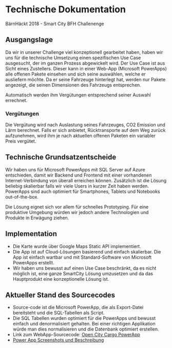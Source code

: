 # Technische Dokumentation
BärnHäckt 2018 - Smart City BFH Challenenge

## Ausgangslage
Da wir in unserer Challenge viel konzeptionell gearbeitet haben, haben wir uns für die technische Umsetzung einen spezifischen Use Case ausgesucht, der im ganzen Prozess abgewickelt wird. Der Use Case ist aus Sicht eines Zustellers. Dieser kann in einer Web-App (Microsoft PowerApps) alle offenen Pakete einsehen und sich seine auswählen, welche er ausliefern möchte.
Da er seine Fahrzeuge hinterlegt hat, werden nur Pakete angezeigt, die seinen Dimensionen des Fahrzeugs entsprechen. 

Automatisch werden ihm Vergütungen entsprechend seiner Auswahl errechnet.

### Vergütungen
Die Vergütung wird nach Auslastung seines Fahrzeuges, CO2 Emission und Lärm berechnet. Falls er sich anbietet, Rücktransporte auf dem Weg zurück aufzunehmen, wird ihm je nach aktuellen offenen Paketen ein variabler Preis vergütet.

## Technische Grundsatzentscheide
Wir haben uns für Microsoft PowerApps mit SQL Server auf Azure entschieden, damit wir Backend und Frontend mit einer vorhandenen Internet-Verbindung von überall erreichen können. Zusätzlich ist die Lösung beliebig skalierbar falls wir viele Users in kurzer Zeit haben werden. PowerApps sind auch optimiert für Smartphones, Tablets und Notebooks out-of-the-box.

Die Lösung eignet sich vor allem für schnelles Prototyping. Für eine produktive Umgebung würden wir jedoch andere Technologien und Produkte in Erwägung ziehen.

## Implementation
- Die Karte wurde über Google Maps Static API implementiert.
- Die App ist auf Cloud-Lösungen basierend und einfach skalierbar. Die App ist einfach wartbar und mit Standard-Software von Microsoft PowerApps erstellt.
- Wir haben uns bewusst auf einen Use Case beschränkt, da es nicht möglich ist, eine ganze SmartCity Lösung umzusetzen und da das Hauptprodukt eine konzeptionelle Lösung ist.

## Aktueller Stand des Sourcecodes
- Source-code ist die Microsoft PowerApp, die als Export-Datei bereitsteht und die SQL-Tabellen als Script.
- Die SQL Tabellen wurden optimiert für die PowerApps und bewusst einfach und denormalisiert gehalten. Bei einer richtigen Applikation würde man dies normalisieren und die Datenbank optimiert erstellen.
- Link zum WebApp-Sourcecode: [Open City Cargo PowerApp](https://github.com/sspaeti/bfh-Hackathon-Open-City-Cargo/blob/master/Open%20City%20Cargo%20V1_1.msapp)
- [Power App Screenshots und Beschreibung](https://github.com/sspaeti/bfh-Hackathon-Open-City-Cargo/blob/master/PowerApp%20Description.md)


